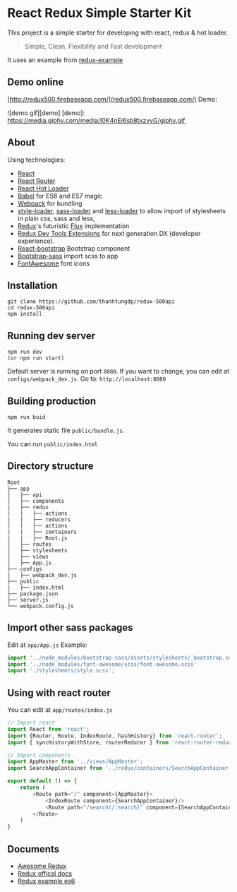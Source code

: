 
# React Redux Simple Starter Kit
This project is a simple starter for developing with react,  redux & hot loader.
> Simple, Clean, Flexibility and Fast development

It uses an example from [redux-example](https://github.com/yildizberkay/redux-example)

## Demo online
[http://redux500.firebaseapp.com/](redux500.firebaseapp.com/)
Demo:

![demo gif][demo]
[demo]: https://media.giphy.com/media/l0K4nEi6sb8txzvvG/giphy.gif

## About
Using technologies:
* [React](https://github.com/facebook/react)
* [React Router](https://github.com/rackt/react-router)
* [React Hot Loader](https://github.com/gaearon/react-hot-loader)
* [Babel](http://babeljs.io) for ES6 and ES7 magic
* [Webpack](http://webpack.github.io) for bundling
* [style-loader](https://github.com/webpack/style-loader), [sass-loader](https://github.com/jtangelder/sass-loader) and [less-loader](https://github.com/webpack/less-loader) to allow import of stylesheets in plain css, sass and less,
* [Redux](https://github.com/rackt/redux)'s futuristic [Flux](https://facebook.github.io/react/blog/2014/05/06/flux.html) implementation
* [Redux Dev Tools Extensions](https://github.com/zalmoxisus/redux-devtools-extension) for next generation DX (developer experience).
* [React-bootstrap](https://react-bootstrap.github.io/) Bootstrap component
* [Bootstrap-sass](https://github.com/twbs/bootstrap-sass) import scss to app
* [FontAwesome](fortawesome.github.io/Font-Awesome/icons/) font icons

## Installation
``` code
git clone https://github.com/thanhtungdp/redux-500api
cd redux-500api
npm install
```

## Running dev server
``` code
npm run dev 
(or npm run start)
```
Default server is running on port `8080`. If you want to change, you can edit at `configs/webpack_dev.js`. 
Go to: `http://localhost:8080`

## Building production
``` code
npm run buid
```
It generates static file `public/bundle.js`.

You can run `public/index.html`

## Directory structure
```
Root
├── app
│   ├── api
│   ├── components
|	├── redux
|	|	├── actions
|	|	├── reducers
|	|	├── actions
|	|	├── containers
|	|	├── Root.js
│   ├── routes
│   ├── stylesheets
│   ├── views
│   ├── App.js
├── configs
|	├── webpack_dev.js
├── public
|	├── index.html
├── package.json
├── server.js
└── webpack.config.js
```

## Import other sass packages
Edit at `app/App.js`
Example:
``` javascript
import '../node_modules/bootstrap-sass/assets/stylesheets/_bootstrap.scss';
import '../node_modules/font-awesome/scss/font-awesome.scss'
import './stylesheets/style.scss';
```
## Using with react router
You can edit at `app/routes/index.js`
``` javascript
// Import react
import React from 'react';
import {Router, Route, IndexRoute, hashHistory} from 'react-router';
import { syncHistoryWithStore, routerReducer } from 'react-router-redux';

// Import components
import AppMaster from '../views/AppMaster';
import SearchAppContainer from '../redux/containers/SearchAppContainer';

export default () => {
    return (
        <Route path="/" component={AppMaster}>
            <IndexRoute component={SearchAppContainer}/>
            <Route path="/search(/:search)" component={SearchAppContainer}></Route>
        </Route>
    )
}
```
## Documents
* [Awesome Redux](https://github.com/xgrommx/awesome-redux)
* [Redux offical docs](http://redux.js.org/)
* [Redux example es6](https://github.com/yildizberkay/redux-example) 
